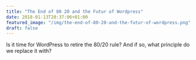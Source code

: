 ```yaml
---
title: "The End of 80 20 and the Futur of Wordpress"
date: 2018-01-13T20:37:06+01:00
featured_image: "/img/the-end-of-80-20-and-the-futur-of-wordpress.png"
draft: false
---
```


Is it time for WordPress to retire the 80/20 rule? And if so, what principle do we replace it with?